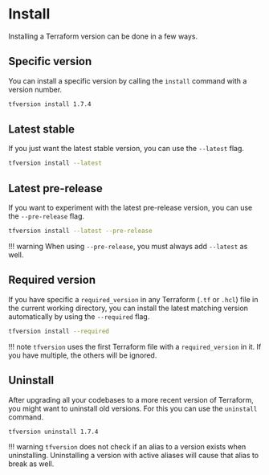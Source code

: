 # Install

Installing a Terraform version can be done in a few ways.

## Specific version

You can install a specific version by calling the `install` command with a version number.

```sh
tfversion install 1.7.4
```

## Latest stable

If you just want the latest stable version, you can use the `--latest` flag.

```sh
tfversion install --latest
```

## Latest pre-release

If you want to experiment with the latest pre-release version, you can use the `--pre-release` flag.

```sh
tfversion install --latest --pre-release
```

!!! warning
    When using `--pre-release`, you must always add `--latest` as well.

## Required version

If you have specific a `required_version` in any Terraform (`.tf` or `.hcl`) file in the current working directory, you can install the latest matching version automatically by using the `--required` flag.

```sh
tfversion install --required
```

!!! note
    `tfversion` uses the first Terraform file with a `required_version` in it.
    If you have multiple, the others will be ignored.

## Uninstall

After upgrading all your codebases to a more recent version of Terraform, you might want to uninstall old versions.
For this you can use the `uninstall` command.

```sh
tfversion uninstall 1.7.4
```

!!! warning
    `tfversion` does not check if an alias to a version exists when uninstalling.
    Uninstalling a version with active aliases will cause that alias to break as well.
